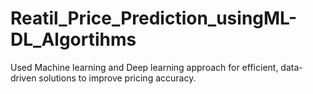 # Reatil_Price_Prediction_usingML-DL_Algortihms
Used Machine learning and Deep learning approach for efficient, data-driven solutions to improve pricing accuracy.
